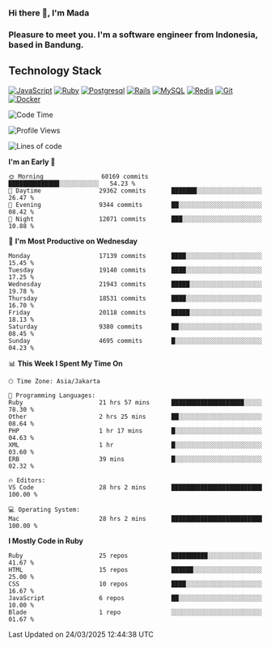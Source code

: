 ### Hi there 👋, I'm Mada
### Pleasure to meet you. I'm a software engineer from Indonesia, based in Bandung.

## Technology Stack

[![JavaScript](https://img.shields.io/badge/-JavaScript-%23F7DF1C?style=flat-square&logo=javascript&logoColor=000000&labelColor=%23F7DF1C&color=%23FFCE5A)](https://www.javascript.com/)
[![Ruby](https://img.shields.io/badge/Ruby-CC342D?style=flat-square&logo=ruby&logoColor=white)](https://www.ruby-lang.org/en/)
[![Postgresql](https://img.shields.io/badge/PostgreSQL-316192?style=flat-square&logo=postgresql&logoColor=ffffff)](https://www.postgresql.org/)
[![Rails](https://img.shields.io/badge/Ruby_on_Rails-CC0000?style=flat-square&logo=ruby-on-rails&logoColor=white)](https://rubyonrails.org/)
[![MySQL](https://img.shields.io/badge/-MySQL-4479A1?style=flat-square&logo=MySQL&logoColor=ffffff)](https://www.mysql.com/)
[![Redis](https://img.shields.io/badge/-Redis-DC382D?style=flat-square&logo=Redis&logoColor=ffffff)](https://redis.io/)
[![Git](https://img.shields.io/badge/-Git-%23F05032?style=flat-square&logo=git&logoColor=%23ffffff)](https://git-scm.com/)
[![Docker](https://img.shields.io/badge/-Docker-2496ED?style=flat-square&logo=docker&logoColor=ffffff)](https://www.docker.com/)
<!--
**madaarya/madaarya** is a ✨ _special_ ✨ repository because its `README.md` (this file) appears on your GitHub profile.

Here are some ideas to get you started:

- 🔭 I’m currently working on ...
- 🌱 I’m currently learning ...
- 👯 I’m looking to collaborate on ...
- 🤔 I’m looking for help with ...
- 💬 Ask me about ...
- 📫 How to reach me: ...
- 😄 Pronouns: ...
- ⚡ Fun fact: ...
-->
<!--START_SECTION:waka-->
![Code Time](http://img.shields.io/badge/Code%20Time-7%2C155%20hrs%2044%20mins-blue)

![Profile Views](http://img.shields.io/badge/Profile%20Views-0-blue)

![Lines of code](https://img.shields.io/badge/From%20Hello%20World%20I%27ve%20Written-49.4%20million%20lines%20of%20code-blue)

**I'm an Early 🐤** 

```text
🌞 Morning                60169 commits       ██████████████░░░░░░░░░░░   54.23 % 
🌆 Daytime                29362 commits       ███████░░░░░░░░░░░░░░░░░░   26.47 % 
🌃 Evening                9344 commits        ██░░░░░░░░░░░░░░░░░░░░░░░   08.42 % 
🌙 Night                  12071 commits       ███░░░░░░░░░░░░░░░░░░░░░░   10.88 % 
```
📅 **I'm Most Productive on Wednesday** 

```text
Monday                   17139 commits       ████░░░░░░░░░░░░░░░░░░░░░   15.45 % 
Tuesday                  19140 commits       ████░░░░░░░░░░░░░░░░░░░░░   17.25 % 
Wednesday                21943 commits       █████░░░░░░░░░░░░░░░░░░░░   19.78 % 
Thursday                 18531 commits       ████░░░░░░░░░░░░░░░░░░░░░   16.70 % 
Friday                   20118 commits       █████░░░░░░░░░░░░░░░░░░░░   18.13 % 
Saturday                 9380 commits        ██░░░░░░░░░░░░░░░░░░░░░░░   08.45 % 
Sunday                   4695 commits        █░░░░░░░░░░░░░░░░░░░░░░░░   04.23 % 
```


📊 **This Week I Spent My Time On** 

```text
🕑︎ Time Zone: Asia/Jakarta

💬 Programming Languages: 
Ruby                     21 hrs 57 mins      ████████████████████░░░░░   78.30 % 
Other                    2 hrs 25 mins       ██░░░░░░░░░░░░░░░░░░░░░░░   08.64 % 
PHP                      1 hr 17 mins        █░░░░░░░░░░░░░░░░░░░░░░░░   04.63 % 
XML                      1 hr                █░░░░░░░░░░░░░░░░░░░░░░░░   03.60 % 
ERB                      39 mins             █░░░░░░░░░░░░░░░░░░░░░░░░   02.32 % 

🔥 Editors: 
VS Code                  28 hrs 2 mins       █████████████████████████   100.00 % 

💻 Operating System: 
Mac                      28 hrs 2 mins       █████████████████████████   100.00 % 
```

**I Mostly Code in Ruby** 

```text
Ruby                     25 repos            ██████████░░░░░░░░░░░░░░░   41.67 % 
HTML                     15 repos            ██████░░░░░░░░░░░░░░░░░░░   25.00 % 
CSS                      10 repos            ████░░░░░░░░░░░░░░░░░░░░░   16.67 % 
JavaScript               6 repos             ██░░░░░░░░░░░░░░░░░░░░░░░   10.00 % 
Blade                    1 repo              ░░░░░░░░░░░░░░░░░░░░░░░░░   01.67 % 
```




 Last Updated on 24/03/2025 12:44:38 UTC
<!--END_SECTION:waka-->
